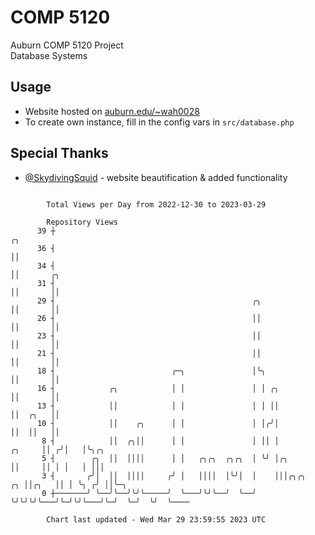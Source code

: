 # COMP 5120
Auburn COMP 5120 Project  
Database Systems

## Usage
- Website hosted on [auburn.edu/~wah0028](https://webhome.auburn.edu/~wah0028/)
- To create own instance, fill in the config vars in `src/database.php`

## Special Thanks
- [@SkydivingSquid](https://github.com/SkydivingSquid) - website beautification & added functionality

```

        Total Views per Day from 2022-12-30 to 2023-03-29

        Repository Views
      39 ┼                                                                     ╭╮
      36 ┤                                                                     ││
      34 ┤                                                                     ││       ╭╮
      31 ┤                                                                     ││       ││
      29 ┤                                            ╭╮                       ││       ││
      26 ┤                                            ││                       ││       ││
      23 ┤                                            ││                       ││       ││
      21 ┤                                            ││                       ││       ││
      18 ┤                          ╭─╮               │╰╮                      ││       ││
      16 ┤            ╭╮            │ │               │ │ ╭╮                   ││       ││
      13 ┤            ││            │ │               │ │ ││                   ││  ╭╮   ││
      10 ┤            ││    ╭╮      │ │               │ │╭╯│                   ││  ││   ││
       8 ┤            ││  ╭╮││      │ │               │ ││ │            ╭╮     ││ ╭╯│   │╰╮╭╮
       5 ┤        ╭╮  ││  ││││      │ │   ╭╮╭╮  ╭╮╭╮  │ ╰╯ │╭╮          ││     ││ │ │   │ │││
       3 ┤       ╭╯│  ││  ││││     ╭╯ │   ││││  │╰╯│  │    │││╭╮╭╮   ╭╮ ││╭╮   ││ │ ╰╮ ╭╯ ││╰─╮
       0 ┼───────╯ ╰──╯╰──╯╰╯╰─────╯  ╰───╯╰╯╰──╯  ╰──╯    ╰╯╰╯╰╯╰───╯╰─╯╰╯╰───╯╰─╯  ╰─╯  ╰╯  ╰────

        Chart last updated - Wed Mar 29 23:59:55 2023 UTC
        
```
